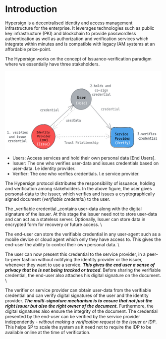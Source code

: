 # Introduction

Hypersign is a decentralised identity and access management infrastructure for the enterprise. It leverages technologies such as public key infrastructure (PKI) and blockchain to provide passwordless authentication as well as authorization and verification services which integrate within minutes and is compatible with legacy IAM systems at an affordable price-point.

The Hypersign works on the concept of Issuance-verification paradigm where we essentially have three stakeholders.

![](<../../.gitbook/assets/image (7).png>)

* Users:  Access services and hold their own personal data \[End Users].
* Issuer: The one who verifies user-data and issues credentials based on user-data. I.e identity provider.
* Verifier: The one who verifies credentials. I.e service provider.

The Hypersign protocol distributes the responsibility of issuance, holding and verification among stakeholders. In the above figure, the user gives personal-data to the issuer, which verifies and issues a cryptographically signed document (_verifiable credential_) to the user.

The _verifiable credential _contains user-data along with the digital signature of the issuer.  At this stage the issuer need not to store user-data and can act as a stateless server. Optionally, Issuer can store data in encrypted form for recovery or future access. \


The end-user can store the verifiable credential in any user-agent such as a mobile device or cloud agent which only they have access to. This gives the end-user the ability to control their own personal data. \


The user can now present this credential to the service provider, in a peer-to-peer fashion without notifying the identity provider or the issuer, whenever they want to use a service. _**This gives the end user a sense of privacy that he is not being tracked or traced**_.  Before sharing the verifiable credential, the end-user also attaches his digital signature on the document.  \


The verifier or service provider can obtain user-data from the verifiable credential and can verify digital signatures of the user and the identity provider. _**The multi-signature mechanism is to ensure that not just the right issuer but also the right owner of the document.**_ Furthermore, the digital signatures also ensure the integrity of the document. The credential presented by the end-user can be verified by the service provider independently - _without making a verification request to the issuer or IDP_. This helps SP to scale the system as it need not to require the IDP to be available online at the time of verification.
